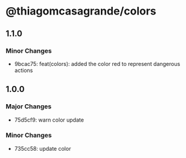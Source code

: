 # @thiagomcasagrande/colors

## 1.1.0

### Minor Changes

- 9bcac75: feat(colors): added the color red to represent dangerous actions

## 1.0.0

### Major Changes

- 75d5cf9: warn color update

### Minor Changes

- 735cc58: update color
